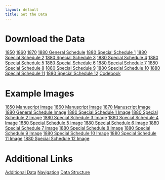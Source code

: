 ```yaml
---
layout: default
title: Get the Data
---
```


# Download the Data

<div class="button-grid">
  <a class="button" href="#" target="_blank">1850</a>
  <a class="button" href="#" target="_blank">1860</a>
  <a class="button" href="#" target="_blank">1870</a>
  <a class="button" href="#" target="_blank">1880 General Schedule</a>
  <a class="button" href="#" target="_blank">1880 Special Schedule 1</a>
  <a class="button" href="#" target="_blank">1880 Special Schedule 2</a>
  <a class="button" href="#" target="_blank">1880 Special Schedule 3</a>
  <a class="button" href="#" target="_blank">1880 Special Schedule 4</a>
  <a class="button" href="#" target="_blank">1880 Special Schedule 5</a>
  <a class="button" href="#" target="_blank">1880 Special Schedule 6</a>
  <a class="button" href="#" target="_blank">1880 Special Schedule 7</a>
  <a class="button" href="#" target="_blank">1880 Special Schedule 8</a>
  <a class="button" href="#" target="_blank">1880 Special Schedule 9</a>
  <a class="button" href="#" target="_blank">1880 Special Schedule 10</a>
  <a class="button" href="#" target="_blank">1880 Special Schedule 11</a>
  <a class="button" href="#" target="_blank">1880 Special Schedule 12</a>
  <a class="button" href="codebook.pdf" target="_blank">Codebook</a>
</div>

# Example Images

<div class="button-grid">
  <a class="button" href="images/photo1.jpg" target="_blank">1850 Manuscript Image</a>
  <a class="button" href="images/photo2.jpg" target="_blank">1860 Manuscript Image</a>
  <a class="button" href="images/photo3.jpg" target="_blank">1870 Manuscript Image</a>
  <a class="button" href="images/photo4.jpg" target="_blank">1880 General Schedule Image</a>
  <a class="button" href="images/photo5.jpg" target="_blank">1880 Special Schedule 1 Image</a>
  <a class="button" href="images/photo6.jpg" target="_blank">1880 Special Schedule 2 Image</a>
  <a class="button" href="images/photo7.jpg" target="_blank">1880 Special Schedule 3 Image</a>
  <a class="button" href="images/photo8.jpg" target="_blank">1880 Special Schedule 4 Image</a>
  <a class="button" href="images/photo9.jpg" target="_blank">1880 Special Schedule 5 Image</a>
  <a class="button" href="images/photo10.jpg" target="_blank">1880 Special Schedule 6 Image</a>
  <a class="button" href="images/photo11.jpg" target="_blank">1880 Special Schedule 7 Image</a>
  <a class="button" href="images/photo12.jpg" target="_blank">1880 Special Schedule 8 Image</a>
  <a class="button" href="images/photo13.jpg" target="_blank">1880 Special Schedule 9 Image</a>
  <a class="button" href="images/photo14.jpg" target="_blank">1880 Special Schedule 10 Image</a>
  <a class="button" href="images/photo15.jpg" target="_blank">1880 Special Schedule 11 Image</a>
  <a class="button" href="images/photo16.jpg" target="_blank">1880 Special Schedule 12 Image</a>
</div>

# Additional Links

<div class="button-grid">
  <a class="button" href="additional-data.html">Additional Data</a>
  <a class="button" href="navigation.html">Navigation</a>
  <a class="button" href="data-structure.html">Data Structure</a>
</div>
